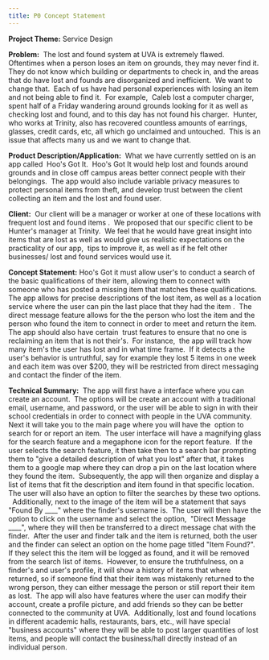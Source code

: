 ```yaml
---
title: P0 Concept Statement
---
```


**Project Theme:** Service Design

**Problem:**  The lost and found system at UVA is extremely flawed.  Oftentimes when a person loses an item on grounds, they may never find it.  They do not know which building or departments to check in, and the areas that do have lost and founds are disorganized and inefficient.  We want to change that.  Each of us have had personal experiences with losing an item and not being able to find it.  For example,  Caleb lost a computer charger, spent half of a Friday wandering around grounds looking for it as well as checking lost and found, and to this day has not found his charger.  Hunter, who works at Trinity, also has recovered countless amounts of earrings, glasses, credit cards, etc, all which go unclaimed and untouched.  This is an issue that affects many us and we want to change that. 

**Product Description/Application:**  What we have currently settled on is an app called  Hoo's Got It.  Hoo's Got It would help lost and founds around grounds and in close off campus areas better connect people with their belongings.  The app would also include variable privacy measures to protect personal items from theft, and develop trust between the client collecting an item and the lost and found user.

**Client:**  Our client will be a manager or worker at one of these locations with frequent lost and found items .  We proposed that our specific client to be Hunter's manager at Trinity.  We feel that he would have great insight into items that are lost as well as would give us realistic expectations on the practicality of our app,  tips to improve it, as well as if he felt other businesses/ lost and found services would use it. 

**Concept Statement:** Hoo's Got it must allow user's to conduct a search of the basic qualifications of their item, allowing them to connect with someone who has posted a missing item that matches these qualifications.  The app allows for precise descriptions of the lost item, as well as a location service where the user can pin the last place that they had the item .  The direct message feature allows for the the person who lost the item and the person who found the item to connect in order to meet and return the item.   The app should also have certain  trust features to ensure that no one is reclaiming an item that is not their's.  For instance,  the app will track how many item's the user has lost and in what time frame.  If it detects a the user's behavior is untruthful, say for example they lost 5 items in one week and each item was over $200, they will be restricted from direct messaging and contact the finder of the item.  

**Technical Summary:**  The app will first have a interface where you can create an account.  The options will be create an account with a traditional email, username, and password, or the user will be able to sign in with their school credentials in order to connect with people in the UVA community.  Next it will take you to the main page where you will have the  option to search for or report an item.  The user interface will have a magnifying glass for the search feature and a megaphone icon for the report feature.  If the user selects the search feature, it then take then to a search bar prompting them to "give a detailed description of what you lost" after that, it takes them to a google map where they can drop a pin on the last location where they found the item.  Subsequently, the app will then organize and display a list of items that fit the description and item found in that specific location.  The user will also have an option to filter the searches by these two options.   Additionally, next to the image of the item will be a statement that says "Found By \_\_\_\_" where the finder's username is.  The user will then have the option to click on the username and select the option,  "Direct Message \_\_\_\_", where they will then be transferred to a direct message chat with the finder.  After the user and finder talk and the item is returned, both the user and the finder can select an option on the home page titled "Item Found?".  If they select this the item will be logged as found, and it will be removed from the search list of items.  However, to ensure the truthfulness, on a finder's and user's profile, it will show a history of items that where returned, so if someone find that their item was mistakenly returned to the wrong person, they can either message the person or still report their item as lost.  The app will also have features where the user can modify their account, create a profile picture, and add friends so they can be better connected to the community at UVA.  Additionally, lost and found locations in different academic halls, restaurants, bars, etc., will have special "business accounts" where they will be able to post larger quantities of lost items, and people will contact the business/hall directly instead of an individual person.
